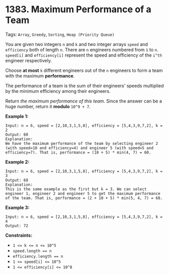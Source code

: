 # 1383. Maximum Performance of a Team

Tags: `Array`, `Greedy`, `Sorting`, `Heap (Priority Queue)`

You are given two integers `n` and `k` and two integer arrays `speed` and `efficiency` both of length `n`. There are `n` engineers numbered from `1` to `n`. `speed[i]` and `efficiency[i]` represent the speed and efficiency of the `i^th` engineer respectively.

Choose **at most** `k` different engineers out of the `n` engineers to form a team with the maximum **performance**.

The performance of a team is the sum of their engineers' speeds multiplied by the minimum efficiency among their engineers.

Return _the maximum performance of this team_. Since the answer can be a huge number, return it **modulo** `10^9 + 7`.

**Example 1:**

```
Input: n = 6, speed = [2,10,3,1,5,8], efficiency = [5,4,3,9,7,2], k = 2
Output: 60
Explanation: 
We have the maximum performance of the team by selecting engineer 2 (with speed=10 and efficiency=4) and engineer 5 (with speed=5 and efficiency=7). That is, performance = (10 + 5) * min(4, 7) = 60.
```

**Example 2:**

```
Input: n = 6, speed = [2,10,3,1,5,8], efficiency = [5,4,3,9,7,2], k = 3
Output: 68
Explanation:
This is the same example as the first but k = 3. We can select engineer 1, engineer 2 and engineer 5 to get the maximum performance of the team. That is, performance = (2 + 10 + 5) * min(5, 4, 7) = 68.
```

**Example 3:**

```
Input: n = 6, speed = [2,10,3,1,5,8], efficiency = [5,4,3,9,7,2], k = 4
Output: 72
```

**Constraints:**

*   `1 <= k <= n <= 10^5`
*   `speed.length == n`
*   `efficiency.length == n`
*   `1 <= speed[i] <= 10^5`
*   `1 <= efficiency[i] <= 10^8`